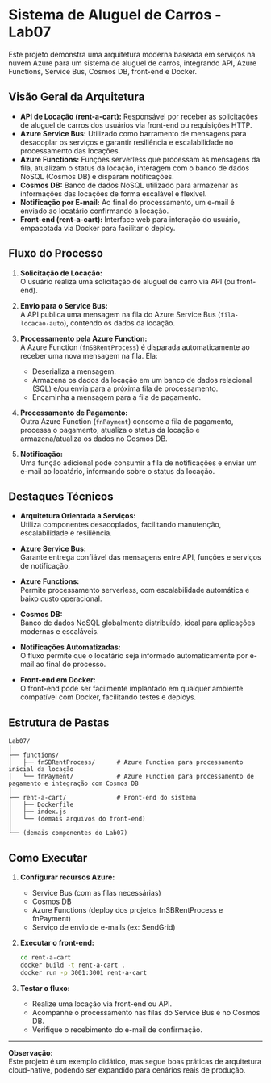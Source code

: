 # Sistema de Aluguel de Carros - Lab07

Este projeto demonstra uma arquitetura moderna baseada em serviços na nuvem Azure para um sistema de aluguel de carros, integrando API, Azure Functions, Service Bus, Cosmos DB, front-end e Docker.

## Visão Geral da Arquitetura

- **API de Locação (rent-a-cart):** Responsável por receber as solicitações de aluguel de carros dos usuários via front-end ou requisições HTTP.
- **Azure Service Bus:** Utilizado como barramento de mensagens para desacoplar os serviços e garantir resiliência e escalabilidade no processamento das locações.
- **Azure Functions:** Funções serverless que processam as mensagens da fila, atualizam o status da locação, interagem com o banco de dados NoSQL (Cosmos DB) e disparam notificações.
- **Cosmos DB:** Banco de dados NoSQL utilizado para armazenar as informações das locações de forma escalável e flexível.
- **Notificação por E-mail:** Ao final do processamento, um e-mail é enviado ao locatário confirmando a locação.
- **Front-end (rent-a-cart):** Interface web para interação do usuário, empacotada via Docker para facilitar o deploy.

## Fluxo do Processo

1. **Solicitação de Locação:**  
   O usuário realiza uma solicitação de aluguel de carro via API (ou front-end).

2. **Envio para o Service Bus:**  
   A API publica uma mensagem na fila do Azure Service Bus (`fila-locacao-auto`), contendo os dados da locação.

3. **Processamento pela Azure Function:**  
   A Azure Function (`fnSBRentProcess`) é disparada automaticamente ao receber uma nova mensagem na fila. Ela:
   - Deserializa a mensagem.
   - Armazena os dados da locação em um banco de dados relacional (SQL) e/ou envia para a próxima fila de processamento.
   - Encaminha a mensagem para a fila de pagamento.

4. **Processamento de Pagamento:**  
   Outra Azure Function (`fnPayment`) consome a fila de pagamento, processa o pagamento, atualiza o status da locação e armazena/atualiza os dados no Cosmos DB.

5. **Notificação:**  
   Uma função adicional pode consumir a fila de notificações e enviar um e-mail ao locatário, informando sobre o status da locação.

## Destaques Técnicos

- **Arquitetura Orientada a Serviços:**  
  Utiliza componentes desacoplados, facilitando manutenção, escalabilidade e resiliência.

- **Azure Service Bus:**  
  Garante entrega confiável das mensagens entre API, funções e serviços de notificação.

- **Azure Functions:**  
  Permite processamento serverless, com escalabilidade automática e baixo custo operacional.

- **Cosmos DB:**  
  Banco de dados NoSQL globalmente distribuído, ideal para aplicações modernas e escaláveis.

- **Notificações Automatizadas:**  
  O fluxo permite que o locatário seja informado automaticamente por e-mail ao final do processo.

- **Front-end em Docker:**  
  O front-end pode ser facilmente implantado em qualquer ambiente compatível com Docker, facilitando testes e deploys.

## Estrutura de Pastas

```
Lab07/
│
├── functions/
│   ├── fnSBRentProcess/      # Azure Function para processamento inicial da locação
│   └── fnPayment/            # Azure Function para processamento de pagamento e integração com Cosmos DB
│
├── rent-a-cart/              # Front-end do sistema
│   ├── Dockerfile
│   ├── index.js
│   └── (demais arquivos do front-end)
│
└── (demais componentes do Lab07)
```

## Como Executar

1. **Configurar recursos Azure:**  
   - Service Bus (com as filas necessárias)
   - Cosmos DB
   - Azure Functions (deploy dos projetos fnSBRentProcess e fnPayment)
   - Serviço de envio de e-mails (ex: SendGrid)

2. **Executar o front-end:**  
   ```sh
   cd rent-a-cart
   docker build -t rent-a-cart .
   docker run -p 3001:3001 rent-a-cart
   ```

3. **Testar o fluxo:**  
   - Realize uma locação via front-end ou API.
   - Acompanhe o processamento nas filas do Service Bus e no Cosmos DB.
   - Verifique o recebimento do e-mail de confirmação.

---

**Observação:**  
Este projeto é um exemplo didático, mas segue boas práticas de arquitetura cloud-native, podendo ser expandido para cenários reais de produção.